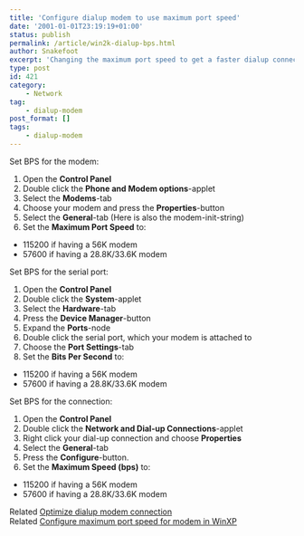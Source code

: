 ```yaml
---
title: 'Configure dialup modem to use maximum port speed'
date: '2001-01-01T23:19:19+01:00'
status: publish
permalink: /article/win2k-dialup-bps.html
author: Snakefoot
excerpt: 'Changing the maximum port speed to get a faster dialup connection.'
type: post
id: 421
category:
    - Network
tag:
    - dialup-modem
post_format: []
tags:
    - dialup-modem
---
```

Set BPS for the modem:

1. Open the **Control Panel**
2. Double click the **Phone and Modem options**-applet
3. Select the **Modems**-tab
4. Choose your modem and press the **Properties**-button
5. Select the **General**-tab (Here is also the modem-init-string)
6. Set the **Maximum Port Speed** to: 
  - 115200 if having a 56K modem
  - 57600 if having a 28.8K/33.6K modem
 
 Set BPS for the serial port:
1. Open the **Control Panel**
2. Double click the **System**-applet
3. Select the **Hardware**-tab
4. Press the **Device Manager**-button
5. Expand the **Ports**-node
6. Double click the serial port, which your modem is attached to
7. Choose the **Port Settings**-tab
8. Set the **Bits Per Second** to: 
  - 115200 if having a 56K modem
  - 57600 if having a 28.8K/33.6K modem
 
 Set BPS for the connection:
1. Open the **Control Panel**
2. Double click the **Network and Dial-up Connections**-applet
3. Right click your dial-up connection and choose **Properties**
4. Select the **General**-tab
5. Press the **Configure**-button.
6. Set the **Maximum Speed (bps)** to: 
  - 115200 if having a 56K modem
  - 57600 if having a 28.8K/33.6K modem
 
 Related [Optimize dialup modem connection](/article/winnt-dialup-connection.html)  
 Related [Configure maximum port speed for modem in WinXP](/article/winxp-dialup-bps.html)  